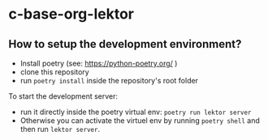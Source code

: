 # c-base-org-lektor

## How to setup the development environment?

  - Install poetry (see: https://python-poetry.org/ )
  - clone this repository
  - run `poetry install` inside the repository's root folder

To start the development server:
  - run it directly inside the poetry virtual env: `poetry run lektor server`
  - Otherwise you can activate the virtuel env by running `poetry shell` and then run `lektor server`.

